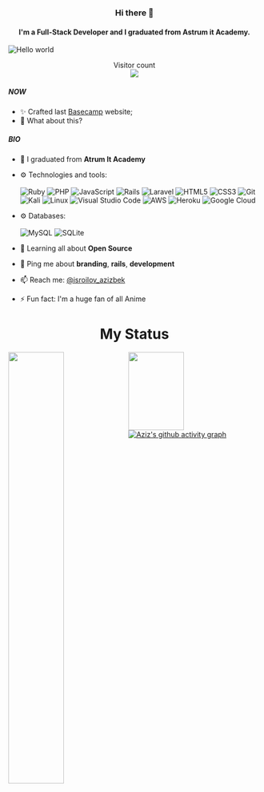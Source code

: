 ### <p align="center">Hi there 👋 </p>

#### <p align="center">I'm a Full-Stack Developer and I graduated from Astrum it Academy.</p>



<img src="https://raw.githubusercontent.com/sagar-viradiya/sagar-viradiya/master/resources/banner.png" alt="Hello world">

<p align="center"> 
  Visitor count<br>
  <img src="https://profile-counter.glitch.me/azizdevfull/count.svg" />
</p>


##### NOW

- ✨ Crafted last [Basecamp](http://azizcamp.herokuapp.com/) website;
- 🍑 What about this?

##### BIO

- 🏢 I graduated from **Atrum It Academy**
- ⚙️ Technologies and tools: <br />  <br />
![Ruby](https://img.shields.io/badge/ruby-%23CC342D.svg?style=for-the-badge&logo=ruby&logoColor=white) ![PHP](https://img.shields.io/badge/php-%23777BB4.svg?style=for-the-badge&logo=php&logoColor=white) ![JavaScript](https://img.shields.io/badge/javascript-%23323330.svg?style=for-the-badge&logo=javascript&logoColor=%23F7DF1E) ![Rails](https://img.shields.io/badge/rails-%23CC0000.svg?style=for-the-badge&logo=ruby-on-rails&logoColor=white) ![Laravel](https://img.shields.io/badge/laravel-%23FF2D20.svg?style=for-the-badge&logo=laravel&logoColor=white) ![HTML5](https://img.shields.io/badge/html5-%23E34F26.svg?style=for-the-badge&logo=html5&logoColor=white) ![CSS3](https://img.shields.io/badge/css3-%231572B6.svg?style=for-the-badge&logo=css3&logoColor=white) ![Git](https://img.shields.io/badge/git-%23F05033.svg?style=for-the-badge&logo=git&logoColor=white) ![Kali](https://img.shields.io/badge/Kali-268BEE?style=for-the-badge&logo=kalilinux&logoColor=white) ![Linux](https://img.shields.io/badge/Linux-FCC624?style=for-the-badge&logo=linux&logoColor=black) ![Visual Studio Code](https://img.shields.io/badge/Visual%20Studio%20Code-0078d7.svg?style=for-the-badge&logo=visual-studio-code&logoColor=white) ![AWS](https://img.shields.io/badge/AWS-%23FF9900.svg?style=for-the-badge&logo=amazon-aws&logoColor=white) ![Heroku](https://img.shields.io/badge/heroku-%23430098.svg?style=for-the-badge&logo=heroku&logoColor=white) ![Google Cloud](https://img.shields.io/badge/GoogleCloud-%234285F4.svg?style=for-the-badge&logo=google-cloud&logoColor=white)
- ⚙️ Databases: <br />  <br />
![MySQL](https://img.shields.io/badge/mysql-%2300f.svg?style=for-the-badge&logo=mysql&logoColor=white) ![SQLite](https://img.shields.io/badge/sqlite-%2307405e.svg?style=for-the-badge&logo=sqlite&logoColor=white)

- 🌱 Learning all about **Open Source**
- 💬 Ping me about **branding**, **rails**, **development**
- 📫 Reach me: [@isroilov_azizbek](https://t.me/isroilov_azizbek)
- ⚡️ Fun fact: I'm a huge fan of all Anime

<h1 align="center">My Status</h1>
<img align="left"  width="47%" src="https://github-readme-stats.vercel.app/api?username=azizdevfull&show_icons=true&theme=radical" >

<img align="left" width="47%" style="height: 156px;" src="https://github-readme-stats.vercel.app/api/top-langs/?username=azizdevfull&layout=compact" >

[![Aziz's github activity graph](https://activity-graph.herokuapp.com/graph?username=azizdevfull&theme=react-dark)](https://github.com/azizdevfull)


